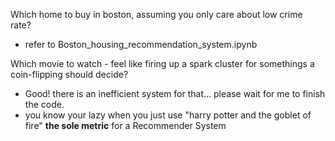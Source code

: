 Which home to buy in boston, assuming you only care about low crime rate? 
- refer to Boston_housing_recommendation_system.ipynb

Which movie to watch - feel like firing up a spark cluster for somethings a coin-flipping should decide?
- Good! there is an inefficient system for that... please wait for me to finish the code. 
- you know your lazy when you just use "harry potter and the goblet of fire" **the sole metric** for a Recommender System

